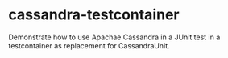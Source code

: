 # cassandra-testcontainer
Demonstrate how to use Apachae Cassandra in a JUnit test in a testcontainer as replacement for CassandraUnit.
